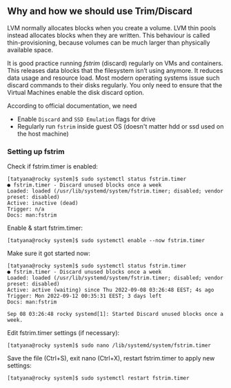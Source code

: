 ##  Why and how we should use Trim/Discard ## 

LVM normally allocates blocks when you create a volume. 
LVM thin pools instead allocates blocks when they are written. 
This behaviour is called thin-provisioning, because volumes can be much larger than physically available space.

It is good practice running _fstrim_ (discard) regularly on VMs and containers. 
This releases data blocks that the filesystem isn’t using anymore. 
It reduces data usage and resource load. 
Most modern operating systems issue such discard commands to their disks regularly. 
You only need to ensure that the Virtual Machines enable the disk discard option.

According to official documentation, we need
-   Enable `Discard` and `SSD Emulation` flags for drive
-   Regularly run `fstrim` inside guest OS (doesn't matter hdd or ssd used on the host machine)

### Setting up fstrim ###

Check if fstrim.timer is enabled:
```
[tatyana@rocky system]$ sudo systemctl status fstrim.timer
● fstrim.timer - Discard unused blocks once a week
Loaded: loaded (/usr/lib/systemd/system/fstrim.timer; disabled; vendor preset: disabled)
Active: inactive (dead)
Trigger: n/a
Docs: man:fstrim
```
Enable & start fstrim.timer:
```
[tatyana@rocky system]$ sudo systemctl enable --now fstrim.timer
```

Make sure it got started now:
```
[tatyana@rocky system]$ sudo systemctl status fstrim.timer
● fstrim.timer - Discard unused blocks once a week
Loaded: loaded (/usr/lib/systemd/system/fstrim.timer; disabled; vendor preset: disabled)
Active: active (waiting) since Thu 2022-09-08 03:26:48 EEST; 4s ago
Trigger: Mon 2022-09-12 00:35:31 EEST; 3 days left
Docs: man:fstrim

Sep 08 03:26:48 rocky systemd[1]: Started Discard unused blocks once a week.
```

Edit fstrim.timer settings (if necessary):
```
[tatyana@rocky system]$ sudo nano /lib/systemd/system/fstrim.timer
```

Save the file (Ctrl+S), exit nano (Ctrl+X), restart fstrim.timer to apply new settings:
```
[tatyana@rocky system]$ sudo systemctl restart fstrim.timer
```